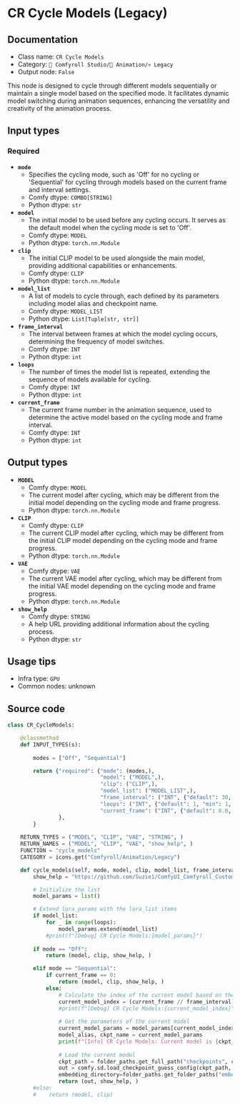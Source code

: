 # CR Cycle Models (Legacy)
## Documentation
- Class name: `CR Cycle Models`
- Category: `🧩 Comfyroll Studio/🎥 Animation/💀 Legacy`
- Output node: `False`

This node is designed to cycle through different models sequentially or maintain a single model based on the specified mode. It facilitates dynamic model switching during animation sequences, enhancing the versatility and creativity of the animation process.
## Input types
### Required
- **`mode`**
    - Specifies the cycling mode, such as 'Off' for no cycling or 'Sequential' for cycling through models based on the current frame and interval settings.
    - Comfy dtype: `COMBO[STRING]`
    - Python dtype: `str`
- **`model`**
    - The initial model to be used before any cycling occurs. It serves as the default model when the cycling mode is set to 'Off'.
    - Comfy dtype: `MODEL`
    - Python dtype: `torch.nn.Module`
- **`clip`**
    - The initial CLIP model to be used alongside the main model, providing additional capabilities or enhancements.
    - Comfy dtype: `CLIP`
    - Python dtype: `torch.nn.Module`
- **`model_list`**
    - A list of models to cycle through, each defined by its parameters including model alias and checkpoint name.
    - Comfy dtype: `MODEL_LIST`
    - Python dtype: `List[Tuple[str, str]]`
- **`frame_interval`**
    - The interval between frames at which the model cycling occurs, determining the frequency of model switches.
    - Comfy dtype: `INT`
    - Python dtype: `int`
- **`loops`**
    - The number of times the model list is repeated, extending the sequence of models available for cycling.
    - Comfy dtype: `INT`
    - Python dtype: `int`
- **`current_frame`**
    - The current frame number in the animation sequence, used to determine the active model based on the cycling mode and frame interval.
    - Comfy dtype: `INT`
    - Python dtype: `int`
## Output types
- **`MODEL`**
    - Comfy dtype: `MODEL`
    - The current model after cycling, which may be different from the initial model depending on the cycling mode and frame progress.
    - Python dtype: `torch.nn.Module`
- **`CLIP`**
    - Comfy dtype: `CLIP`
    - The current CLIP model after cycling, which may be different from the initial CLIP model depending on the cycling mode and frame progress.
    - Python dtype: `torch.nn.Module`
- **`VAE`**
    - Comfy dtype: `VAE`
    - The current VAE model after cycling, which may be different from the initial VAE model depending on the cycling mode and frame progress.
    - Python dtype: `torch.nn.Module`
- **`show_help`**
    - Comfy dtype: `STRING`
    - A help URL providing additional information about the cycling process.
    - Python dtype: `str`
## Usage tips
- Infra type: `GPU`
- Common nodes: unknown


## Source code
```python
class CR_CycleModels:

    @classmethod
    def INPUT_TYPES(s):
    
        modes = ["Off", "Sequential"]

        return {"required": {"mode": (modes,),
                             "model": ("MODEL",),
                             "clip": ("CLIP",),
                             "model_list": ("MODEL_LIST",),
                             "frame_interval": ("INT", {"default": 30, "min": 0, "max": 999, "step": 1,}),        
                             "loops": ("INT", {"default": 1, "min": 1, "max": 1000}),
                             "current_frame": ("INT", {"default": 0.0, "min": 0.0, "max": 9999.0, "step": 1.0,}),
                },
        }
    
    RETURN_TYPES = ("MODEL", "CLIP", "VAE", "STRING", )
    RETURN_NAMES = ("MODEL", "CLIP", "VAE", "show_help", )
    FUNCTION = "cycle_models"
    CATEGORY = icons.get("Comfyroll/Animation/Legacy")

    def cycle_models(self, mode, model, clip, model_list, frame_interval, loops, current_frame,):
        show_help = "https://github.com/Suzie1/ComfyUI_Comfyroll_CustomNodes/wiki/Cycler-Nodes#cr-cycle-models"

        # Initialize the list
        model_params = list()

        # Extend lora_params with the lora_list items
        if model_list:
            for _ in range(loops):
                model_params.extend(model_list)
            #print(f"[Debug] CR Cycle Models:{model_params}")
                
        if mode == "Off":
            return (model, clip, show_help, )               

        elif mode == "Sequential":
            if current_frame == 0:
                return (model, clip, show_help, ) 
            else:    
                # Calculate the index of the current model based on the current_frame and frame_interval
                current_model_index = (current_frame // frame_interval) % len(model_params)
                #print(f"[Debug] CR Cycle Models:{current_model_index}")
                
                # Get the parameters of the current model
                current_model_params = model_params[current_model_index]
                model_alias, ckpt_name = current_model_params
                print(f"[Info] CR Cycle Models: Current model is {ckpt_name}")
                
                # Load the current model
                ckpt_path = folder_paths.get_full_path("checkpoints", ckpt_name)
                out = comfy.sd.load_checkpoint_guess_config(ckpt_path, output_vae=True, output_clip=True, 
                embedding_directory=folder_paths.get_folder_paths("embeddings"))
                return (out, show_help, )
        #else:
        #    return (model, clip) 

```
